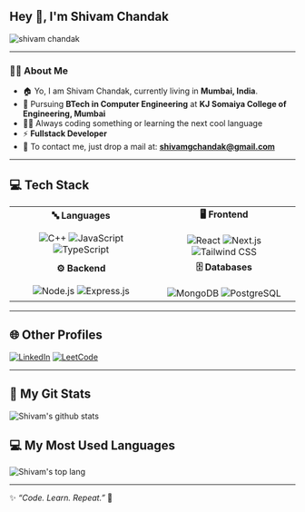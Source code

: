 ## Hey 👋, I'm Shivam Chandak
<img src="https://komarev.com/ghpvc/?username=shivamgchandak&label=🕵️&color=blue" alt="shivam chandak" />

---

### 👨‍💻 About Me
- 🏠 Yo, I am Shivam Chandak, currently living in **Mumbai, India**.
- 📝 Pursuing **BTech in Computer Engineering** at **KJ Somaiya College of Engineering, Mumbai**  
- 👨‍💻 Always coding something or learning the next cool language  
- ⚡ **Fullstack Developer**  
- 🤝 To contact me, just drop a mail at: **[shivamgchandak@gmail.com](mailto:shivamgchandak@gmail.com)**  

---

## 💻 Tech Stack  

<table>
  <tr>
    <td align="center"><b>🔤 Languages</b><br><br>
      <img src="https://skillicons.dev/icons?i=cpp" title="C++" />
      <img src="https://skillicons.dev/icons?i=javascript" title="JavaScript" />
      <img src="https://skillicons.dev/icons?i=typescript" title="TypeScript" />
    </td>
    <td align="center"><b>🖥️ Frontend</b><br><br>
      <img src="https://skillicons.dev/icons?i=react" title="React" />
      <img src="https://skillicons.dev/icons?i=nextjs" title="Next.js" />
      <img src="https://skillicons.dev/icons?i=tailwind" title="Tailwind CSS" />
    </td>
  </tr>
  <tr>
    <td align="center"><b>⚙️ Backend</b><br><br>
      <img src="https://skillicons.dev/icons?i=nodejs" title="Node.js" />
      <img src="https://skillicons.dev/icons?i=express" title="Express.js" />
    </td>
    <td align="center"><b>🗄️ Databases</b><br><br>
      <img src="https://skillicons.dev/icons?i=mongodb" title="MongoDB" />
      <img src="https://skillicons.dev/icons?i=postgres" title="PostgreSQL" />
    </td>
  </tr>
</table>

---

## 🌐 Other Profiles
[![LinkedIn](https://img.shields.io/badge/LinkedIn-blue?logo=linkedin&logoColor=white)](https://linkedin.com/in/shivamgchandak)
[![LeetCode](https://img.shields.io/badge/LeetCode-orange?logo=leetcode&logoColor=white)](https://leetcode.com/shivamgchandak)

---

## 🚀 My Git Stats
![Shivam's github stats](https://github-readme-stats.vercel.app/api?username=shivamgchandak&show_icons=true&theme=radical)

## 💻 My Most Used Languages
![Shivam's top lang](https://github-readme-stats.vercel.app/api/top-langs/?username=shivamgchandak&layout=compact)

---

✨ *“Code. Learn. Repeat.”* 🚀
